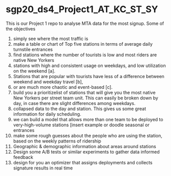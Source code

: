 # sgp20_ds4_Project1_AT_KC_ST_SY
This is our Project 1 repo to analyse MTA data for the most signup.
Some of the objectives
1) simply see where the most traffic is
2) make a table or chart of Top five stations in terms of average daily turnstile entrances
3) find stations where the number of tourists is low and most riders are native New Yorkers  
4) stations with high and consistent usage on weekdays, and low utilization on the weekend [a]. 
5) Stations that are popular with tourists have less of a difference between weekend and weekday travel [b], 
6) or are much more chaotic and event-based [c].
7) build you a prioritizelist of stations that will give you the most native New Yorkers per street team unit. 
This can easily be broken down by day, in case there are slight differences among weekdays.
8) collapsed data to the day and station. This gives us some great information for daily scheduling.
9) we can build a model that allows more than one team to be deployed to very-high-volume stations [insert example or doodle seasonal or entrances
10) make some rough guesses about the people who are using the station, based on the weekly patterns of ridership
11) Geographic & demographic information about areas around stations
12) Design some A/B tests or similar experiments to gather data informed feedback 
13) design for you an optimizer that assigns deployments and collects signature results in real time
